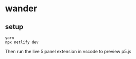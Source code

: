 # wander

## setup
```
yarn
npx netlify dev
```
Then run the live 5 panel extension in vscode to preview p5.js

